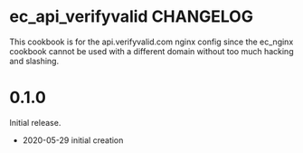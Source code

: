 # ec_api_verifyvalid CHANGELOG

This cookbook is for the api.verifyvalid.com nginx config since the ec_nginx cookbook cannot be used
with a different domain without too much hacking and slashing.
# 0.1.0

Initial release.

- 2020-05-29 initial creation
